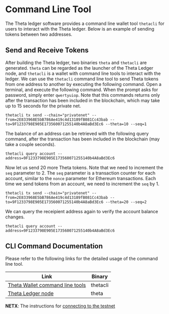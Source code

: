 # Command Line Tool

The Theta ledger software provides a command line wallet tool `thetacli` for users to interact with the Theta ledger. Below is an example of sending tokens between two addresses.

## Send and Receive Tokens

After building the Theta ledger, two binaries `theta` and `thetacli` are generated. `theta` can be regarded as the launcher of the Theta Ledger node, and `thetacli` is a wallet with command line tools to interact with the ledger. We can use the `thetacli` command line tool to send Theta tokens from one address to another by executing the following command. Open a terminal, and execute the following command. When the prompt asks for password, simply enter `qwertyuiop`. Note that this commands returns only after the transaction has been included in the blockchain, which may take up to 15 seconds for the private net.
```
thetacli tx send --chain="privatenet" --from=2E833968E5bB786Ae419c4d13189fB081Cc43bab --to=9F1233798E905E173560071255140b4A8aBd3Ec6 --theta=10 --seq=1
```
The balance of an address can be retrieved with the following query command, after the transaction has been included in the blockchain (may take a couple seconds).
```
thetacli query account --address=9F1233798E905E173560071255140b4A8aBd3Ec6
```
Now let us send 20 more Theta tokens. Note that we need to increment the `seq` parameter to 2. The `seq` parameter is a transaction counter for each account, similar to the `nonce` parameter for Ethereum transactions. Each time we send tokens from an account, we need to increment the `seq` by 1.
```
thetacli tx send --chain="privatenet" --from=2E833968E5bB786Ae419c4d13189fB081Cc43bab --to=9F1233798E905E173560071255140b4A8aBd3Ec6 --theta=20 --seq=2
```
We can query the receipient address again to verify the account balance changes.
```
thetacli query account --address=9F1233798E905E173560071255140b4A8aBd3Ec6
```
## CLI Command Documentation

Please refer to the following links for the detailed usage of the command line tool.

|Link|Binary|
|---|---|
|[Theta Wallet command line tools](https://github.com/thetatoken/theta-protocol-ledger/blob/master/docs/commands/wallet/thetacli.md)|thetacli|
|[Theta Ledger node](https://github.com/thetatoken/theta-protocol-ledger/blob/master/docs/commands/ledger/theta.md)|theta|

**NETX**: The instructions for [connecting to the testnet](https://github.com/thetatoken/theta-mainnet-integration-guide/blob/master/docs/testnet.md#connect-to-the-testnet)
